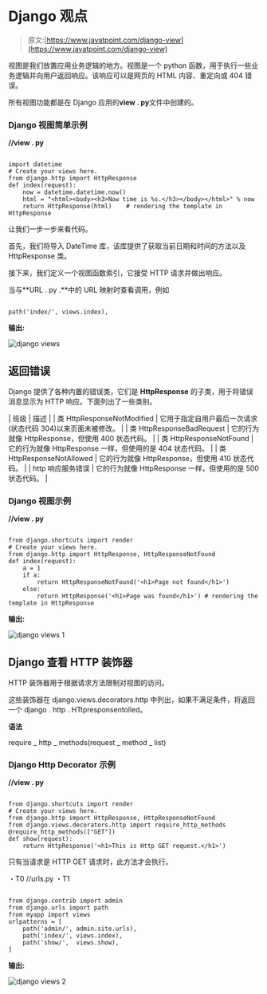 # Django 观点

> 原文:[https://www.javatpoint.com/django-view](https://www.javatpoint.com/django-view)

视图是我们放置应用业务逻辑的地方。视图是一个 python 函数，用于执行一些业务逻辑并向用户返回响应。该响应可以是网页的 HTML 内容、重定向或 404 错误。

所有视图功能都是在 Django 应用的**view . py**文件中创建的。

### Django 视图简单示例

**//view . py**

```

import datetime
# Create your views here.
from django.http import HttpResponse
def index(request):
    now = datetime.datetime.now()
    html = "<html><body><h3>Now time is %s.</h3></body></html>" % now
    return HttpResponse(html)    # rendering the template in HttpResponse

```

让我们一步一步来看代码。

首先，我们将导入 DateTime 库，该库提供了获取当前日期和时间的方法以及 HttpResponse 类。

接下来，我们定义一个视图函数索引，它接受 HTTP 请求并做出响应。

当与**URL . py .**中的 URL 映射时查看调用，例如

```

path('index/', views.index),

```

**输出:**

![django views](../Images/55aa4d4b094ce98c0ea2becfadc28cc2.png)

## 返回错误

Django 提供了各种内置的错误类，它们是 **HttpResponse** 的子类，用于将错误消息显示为 HTTP 响应。下面列出了一些类别。

| 班级 | 描述 |
| 类 HttpResponseNotModified | 它用于指定自用户最后一次请求(状态代码 304)以来页面未被修改。 |
| 类 HttpResponseBadRequest | 它的行为就像 HttpResponse，但使用 400 状态代码。 |
| 类 HttpResponseNotFound | 它的行为就像 HttpResponse 一样，但使用的是 404 状态代码。 |
| 类 HttpResponseNotAllowed | 它的行为就像 HttpResponse，但使用 410 状态代码。 |
| http 响应服务错误 | 它的行为就像 HttpResponse 一样，但使用的是 500 状态代码。 |

### Django 视图示例

**//view . py**

```

from django.shortcuts import render
# Create your views here.
from django.http import HttpResponse, HttpResponseNotFound
def index(request):
    a = 1
    if a:
        return HttpResponseNotFound('<h1>Page not found</h1>')
    else:
        return HttpResponse('<h1>Page was found</h1>') # rendering the template in HttpResponse

```

**输出:**

![django views 1](../Images/7e830bb50eaf0dec1cfcdb095ca6e1ad.png)

## Django 查看 HTTP 装饰器

HTTP 装饰器用于根据请求方法限制对视图的访问。

这些装饰器在 django.views.decorators.http 中列出，如果不满足条件，将返回一个 django . http . HTtpresponsentolled。

**语法**

require _ http _ methods(request _ method _ list)

### Django Http Decorator 示例

**//view . py**

```

from django.shortcuts import render
# Create your views here.
from django.http import HttpResponse, HttpResponseNotFound
from django.views.decorators.http import require_http_methods
@require_http_methods(["GET"])
def show(request):
    return HttpResponse('<h1>This is Http GET request.</h1>')

```

只有当请求是 HTTP GET 请求时，此方法才会执行。

・T0️ //urls.py ・T1️

```

from django.contrib import admin
from django.urls import path
from myapp import views
urlpatterns = [
    path('admin/', admin.site.urls),
    path('index/', views.index),
    path('show/',  views.show),
]

```

**输出:**

![django views 2](../Images/a29df39ea8e77a1bb7ea7dd4cb8028ee.png)
